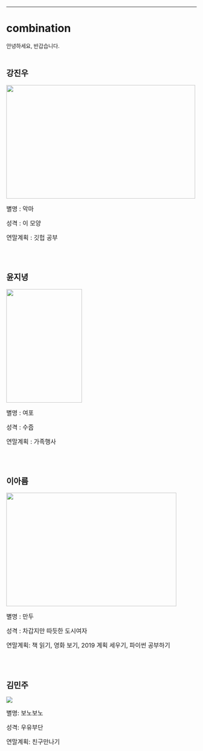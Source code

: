 ---
# combination
안녕하세요, 반갑습니다.
<br></br>

## 강진우
<img src="https://vignette.wikia.nocookie.net/supernatural/images/a/a2/Lucifer_in_Nick.jpeg/revision/latest?cb=20160402004724" width="500" height="300" >
<p><font size="3pt"> 별명 : 악마 </font></p>
<p><font size="3pt">성격 : 이 모양 </font></p>
<p><font size="3pt">연말계획 : 깃헙 공부 </font></p>
<br></br>

## 윤지녕
<p><img src="https://t1.daumcdn.net/cfile/tistory/196669494FB46B080D" width="200" height="300" ></p>
<p><font size="3pt"> 별명 : 여포</font></p>
<p><font size="3pt">성격 : 수줍 </font></p>
<p><font size="3pt">연말계획 : 가족행사 </font></p>
<br></br>

## 이아름
<p><img src="http://bookmetro.kr/wp-content/uploads/2017/05/DSC09610.jpg" width="450" height="300" ></p>
<p><font size="3pt">별명 : 만두</font></p>
<p><font size="3pt">성격 : 차갑지만 따듯한 도시여자</font></p>
<p><font size="3pt">연말계획: 책 읽기, 영화 보기, 2019 계획 세우기, 파이썬 공부하기</font></p>
<br></br>

## 김민주
<img src="http://mblogthumb3.phinf.naver.net/20160620_162/qkdwldus2_1466430489841Ydq9F_PNG/dd.png?type=w2">
<p><font size="3pt">별명: 보노보노</font></p>
<p><font size="3pt">성격: 우유부단</font></p>
<p><font size="3pt">연말계획: 친구만나기</font></p>
